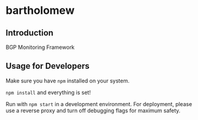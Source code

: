 # bartholomew

## Introduction

BGP Monitoring Framework

## Usage for Developers

Make sure you have `npm` installed on your system.

`npm install` and everything is set!

Run with `npm start` in a development environment. For deployment, please use a reverse proxy and turn off debugging flags for maximum safety.

